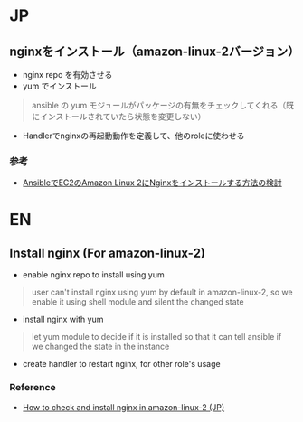 # JP
## nginxをインストール（amazon-linux-2バージョン）
- nginx repo を有効させる
- yum でインストール
> ansible の yum モジュールがパッケージの有無をチェックしてくれる（既にインストールされていたら状態を変更しない）
- Handlerでnginxの再起動動作を定義して、他のroleに使わせる

### 参考
- [AnsibleでEC2のAmazon Linux 2にNginxをインストールする方法の検討](https://qiita.com/3244/items/051a2c44e19ab932dc0f)

# EN
## Install nginx (For amazon-linux-2)
- enable nginx repo to install using yum
> user can't install nginx using yum by default in amazon-linux-2, so we enable it using shell module and silent the changed state

- install nginx with yum
> let yum module to decide if it is installed so that it can tell ansible if we changed the state in the instance
- create handler to restart nginx, for other role's usage

### Reference
- [How to check and install nginx in amazon-linux-2 (JP)](https://qiita.com/3244/items/051a2c44e19ab932dc0f)